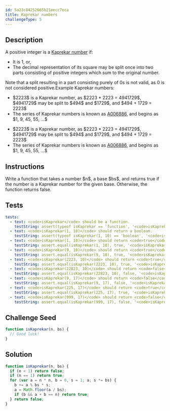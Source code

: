```yaml
---
id: 5a23c84252665b21eecc7eca
title: Kaprekar numbers
challengeType: 5
---
```


## Description
<section id='description'>
A positive integer is a <a href="https://en.wikipedia.org/wiki/Kaprekar number">Kaprekar number</a> if:
<ul>
<li>It is 1, or,</li>
<li>The decimal representation of its square may be split once into two parts consisting of positive integers which sum to the original number. </li>
</ul>
Note that a split resulting in a part consisting purely of 0s is not valid, as 0 is not considered positive.Example
Kaprekar numbers:
<ul>
<li>$2223$ is a Kaprekar number, as $2223 * 2223 = 4941729$, $4941729$ may be split to $494$ and $1729$, and $494 + 1729 = 2223$</li>
<li>The series of Kaprekar numbers is known as <a href="http://rosettacode.org/wiki/oeis:A006886">A006886</a>, and begins as $1, 9, 45, 55, ...$</li>
</ul>
<ul>
<li>$2223$ is a Kaprekar number, as $2223 * 2223 = 4941729$, $4941729$ may be split to $494$ and $1729$, and $494 + 1729 = 2223$</li>
<li>The series of Kaprekar numbers is known as <a href="http://rosettacode.org/wiki/oeis:A006886">A006886</a>, and begins as $1, 9, 45, 55, ...$</li>
</ul>
</section>

## Instructions
<section id='instructions'>
Write a function that takes a number $n$, a base $bs$, and returns true if the number is a Kaprekar number for the given base. Otherwise, the function returns false.
</section>

## Tests
<section id='tests'>

``` yml
tests:
  - text: <code>isKaprekar</code> should be a function.
    testString: assert(typeof isKaprekar == 'function', '<code>isKaprekar</code> should be a function.');
  - text: <code>isKaprekar(1, 10)</code> should return a boolean.
    testString: assert(typeof isKaprekar(1, 10) == 'boolean', '<code>isKaprekar(1, 10)</code> should return a boolean.');
  - text: <code>isKaprekar(1, 10)</code> should return <code>true</code>.
    testString: assert.equal(isKaprekar(1, 10), true, '<code>isKaprekar(1, 10)</code> should return <code>true</code>.');
  - text: <code>isKaprekar(9, 10)</code> should return <code>true</code>.
    testString: assert.equal(isKaprekar(9, 10), true, '<code>isKaprekar(9, 10)</code> should return <code>true</code>.');
  - text: <code>isKaprekar(2223, 10)</code> should return <code>true</code>.
    testString: assert.equal(isKaprekar(2223, 10), true, '<code>isKaprekar(2223, 10)</code> should return <code>true</code>.');
  - text: <code>isKaprekar(22823, 10)</code> should return <code>false</code>.
    testString: assert.equal(isKaprekar(22823, 10), false, '<code>isKaprekar(22823, 10)</code> should return <code>false</code>.');
  - text: <code>isKaprekar(9, 17)</code> should return <code>false</code>.
    testString: assert.equal(isKaprekar(9, 17), false, '<code>isKaprekar(9, 17)</code> should return <code>false</code>.');
  - text: <code>isKaprekar(225, 17)</code> should return <code>true</code>.
    testString: assert.equal(isKaprekar(225, 17), true, '<code>isKaprekar(225, 17)</code> should return <code>true</code>.');
  - text: <code>isKaprekar(999, 17)</code> should return <code>false</code>.
    testString: assert.equal(isKaprekar(999, 17), false, '<code>isKaprekar(999, 17)</code> should return <code>false</code>.');
```

</section>

## Challenge Seed
<section id='challengeSeed'>
  <div id='js-seed'>

```js
function isKaprekar(n, bs) {
  // Good luck!
}
```

  </div>
</section>

## Solution
<section id='solution'>

```js
function isKaprekar(n, bs) {
  if (n < 1) return false;
  if (n == 1) return true;
  for (var a = n * n, b = 0, s = 1; a; s *= bs) {
    b += a % bs * s;
    a = Math.floor(a / bs);
    if (b && a + b == n) return true;
  } return false;
} 
```

</section>
